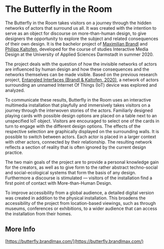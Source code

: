 # The Butterfly in the Room

The Butterfly in the Room takes visitors on a journey through the hidden networks of actors that surround us all. It was created with the intention to serve as
an object for discourse on more-than-human design, to give designers the opportunity to explore the subject and related consequences of their own design.
It is the bachelor project of [Maximilian Brandl](https://brandlmax.com/) and [Philipp Kaltofen](https://www.portfolio.philippkaltofen.com/), developed for the course of studies Interactive Media Design at the University of Applied Sciences Darmstadt in summer 2020.

The project deals with the question of how the invisible networks of actors are influenced by human design and how these consequences and the networks themselves can be made visible. Based on the previous research project, [Entangled Interfaces (Brandl & Kaltofen, 2020)](https://imd.mediencampus.h-da.de/wp-content/uploads/sites/20/2020/08/Entangled-Interface_Brandl_Kaltofen.pdf), a network of actors surrounding an unnamed Internet Of Things (IoT) device was explored and analyzed.

To communicate these results, Butterfly in the Room uses an interactive multimedia installation that playfully and immersively takes visitors on a journey through the interwoven stories of the actors. Familiarly designed playing cards with possible design options are placed on a table next to an unspecified IoT object. Visitors are encouraged to select one of the cards in turn to engage with the different design options. The effects of the respective selection are graphically displayed on the surrounding walls. It is possible to switch between actors. Each actor is placed in
a larger context with other actors, connected by their relationship. The resulting network reflects a section of reality that is often ignored by the current design practice.

The two main goals of the project are to provide a personal knowledge gain
for the creators, as well as to give form to the rather abstract techno-social
and social-ecological systems that form the basis of any design. Furthermore a discourse is stimulated — visitors of the installation find a first point of contact with More-than-Human Design.

To improve accessibility from a global audience, a detailed digital version was created in addition to the physical installation. This broadens the accessibility of the project from location-based viewings, such as through museums, conferences or exhibitions, to a wider audience that can access the installation from their homes.

## More Info

[https://butterfly.brandlmax.com/](https://butterfly.brandlmax.com/)
